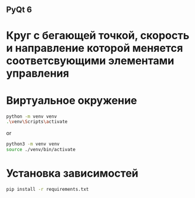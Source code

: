 ## PyQt 6
# Круг с бегающей точкой, скорость и направление которой меняется соответсвующими элементами управления

# Виртуальное окружение
```bash
python -m venv venv
.\venv\Scripts\activate
```
or
```bash
python3 -m venv venv
source ./venv/bin/activate
```

# Установка зависимостей
```bash
pip install -r requirements.txt
```
